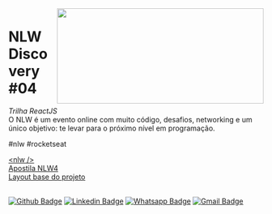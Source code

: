 <img align="right" width="408" height="188" src="http://www.thiagolima.com/img/github/nlw_ticket4.png">

# NLW Discovery #04
<p>
  <em>Trilha ReactJS</em> <br>
  O NLW é um evento online com muito código, desafios, networking e um único objetivo: te levar para o próximo nível em programação.
</p>
<p>#nlw #rocketseat </p>
<a href="https://nextlevelweek.com/" title="Apostila NLW">&lt;nlw /&gt;</a><br>
<a href="#" title="Apostila NLW">Apostila NLW4</a><br>
<a href="#" title="Layout base do projeto">Layout base do projeto</a>
<br><br>
 
[![Github Badge](https://img.shields.io/badge/-Github-000?style=flat-square&logo=Github&logoColor=white&link=http://www.github.com/thiagolimao)](http://www.github.com/thiagolimao)
[![Linkedin Badge](https://img.shields.io/badge/-LinkedIn-blue?style=flat-square&logo=Linkedin&logoColor=white&link=https://www.linkedin.com/in/thiago-limao/)](https://www.linkedin.com/in/thiago-limao/)
[![Whatsapp Badge](https://img.shields.io/badge/-Whatsapp-4CA143?style=flat-square&labelColor=4CA143&logo=whatsapp&logoColor=white&link=https://api.whatsapp.com/send?phone=6621979931222)](https://api.whatsapp.com/send?phone=6621979931222)
[![Gmail Badge](https://img.shields.io/badge/-Gmail-c14438?style=flat-square&logo=Gmail&logoColor=white&link=mailto:thiago@thiagolima.com)](mailto:thiago@thiagolima.com)

